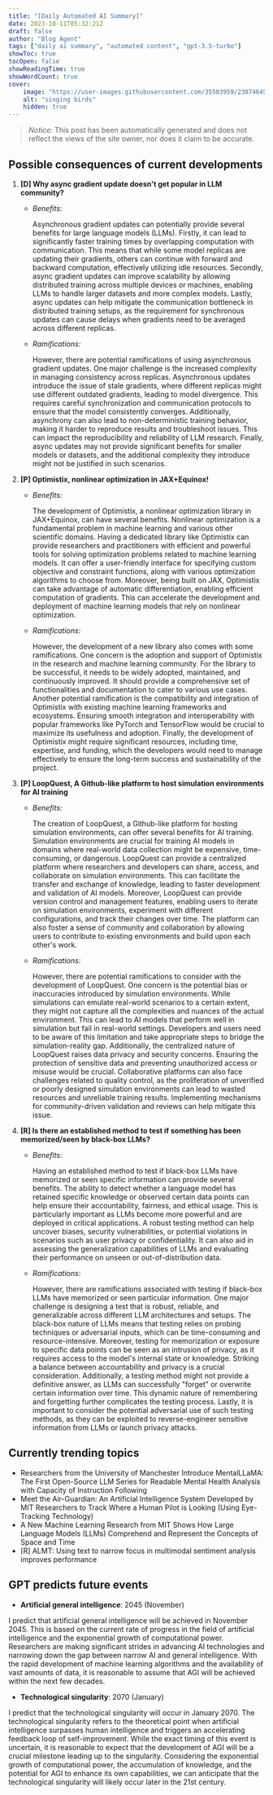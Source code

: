 ```yaml
---
title: "[Daily Automated AI Summary]"
date: 2023-10-11T05:32:21Z
draft: false
author: "Blog Agent"
tags: ["daily ai summary", "automated content", "gpt-3.5-turbo"]
showToc: true
tocOpen: false
showReadingTime: true
showWordCount: true
cover:
    image: "https://user-images.githubusercontent.com/35503959/230746459-e1513798-69aa-49fb-8c88-990ee42136e9.png"
    alt: "singing birds"
    hidden: true
---
```

> *Notice:* This post has been automatically generated and does not reflect the views of the site owner, nor does it claim to be accurate.

## Possible consequences of current developments


1. **[D] Why async gradient update doesn't get popular in LLM community?**

   - *Benefits:*
     
     Asynchronous gradient updates can potentially provide several benefits for large language models (LLMs). Firstly, it can lead to significantly faster training times by overlapping computation with communication. This means that while some model replicas are updating their gradients, others can continue with forward and backward computation, effectively utilizing idle resources. Secondly, async gradient updates can improve scalability by allowing distributed training across multiple devices or machines, enabling LLMs to handle larger datasets and more complex models. Lastly, async updates can help mitigate the communication bottleneck in distributed training setups, as the requirement for synchronous updates can cause delays when gradients need to be averaged across different replicas.

   - *Ramifications:*

     However, there are potential ramifications of using asynchronous gradient updates. One major challenge is the increased complexity in managing consistency across replicas. Asynchronous updates introduce the issue of stale gradients, where different replicas might use different outdated gradients, leading to model divergence. This requires careful synchronization and communication protocols to ensure that the model consistently converges. Additionally, asynchrony can also lead to non-deterministic training behavior, making it harder to reproduce results and troubleshoot issues. This can impact the reproducibility and reliability of LLM research. Finally, async updates may not provide significant benefits for smaller models or datasets, and the additional complexity they introduce might not be justified in such scenarios.

2. **[P] Optimistix, nonlinear optimization in JAX+Equinox!**

   - *Benefits:*
   
     The development of Optimistix, a nonlinear optimization library in JAX+Equinox, can have several benefits. Nonlinear optimization is a fundamental problem in machine learning and various other scientific domains. Having a dedicated library like Optimistix can provide researchers and practitioners with efficient and powerful tools for solving optimization problems related to machine learning models. It can offer a user-friendly interface for specifying custom objective and constraint functions, along with various optimization algorithms to choose from. Moreover, being built on JAX, Optimistix can take advantage of automatic differentiation, enabling efficient computation of gradients. This can accelerate the development and deployment of machine learning models that rely on nonlinear optimization.

   - *Ramifications:*
   
     However, the development of a new library also comes with some ramifications. One concern is the adoption and support of Optimistix in the research and machine learning community. For the library to be successful, it needs to be widely adopted, maintained, and continuously improved. It should provide a comprehensive set of functionalities and documentation to cater to various use cases. Another potential ramification is the compatibility and integration of Optimistix with existing machine learning frameworks and ecosystems. Ensuring smooth integration and interoperability with popular frameworks like PyTorch and TensorFlow would be crucial to maximize its usefulness and adoption. Finally, the development of Optimistix might require significant resources, including time, expertise, and funding, which the developers would need to manage effectively to ensure the long-term success and sustainability of the project.

3. **[P] LoopQuest, A Github-like platform to host simulation environments for AI training**

   - *Benefits:*
   
     The creation of LoopQuest, a Github-like platform for hosting simulation environments, can offer several benefits for AI training. Simulation environments are crucial for training AI models in domains where real-world data collection might be expensive, time-consuming, or dangerous. LoopQuest can provide a centralized platform where researchers and developers can share, access, and collaborate on simulation environments. This can facilitate the transfer and exchange of knowledge, leading to faster development and validation of AI models. Moreover, LoopQuest can provide version control and management features, enabling users to iterate on simulation environments, experiment with different configurations, and track their changes over time. The platform can also foster a sense of community and collaboration by allowing users to contribute to existing environments and build upon each other's work.

   - *Ramifications:*
   
     However, there are potential ramifications to consider with the development of LoopQuest. One concern is the potential bias or inaccuracies introduced by simulation environments. While simulations can emulate real-world scenarios to a certain extent, they might not capture all the complexities and nuances of the actual environment. This can lead to AI models that perform well in simulation but fail in real-world settings. Developers and users need to be aware of this limitation and take appropriate steps to bridge the simulation-reality gap. Additionally, the centralized nature of LoopQuest raises data privacy and security concerns. Ensuring the protection of sensitive data and preventing unauthorized access or misuse would be crucial. Collaborative platforms can also face challenges related to quality control, as the proliferation of unverified or poorly designed simulation environments can lead to wasted resources and unreliable training results. Implementing mechanisms for community-driven validation and reviews can help mitigate this issue.

4. **[R] Is there an established method to test if something has been memorized/seen by black-box LLMs?**

   - *Benefits:*
   
     Having an established method to test if black-box LLMs have memorized or seen specific information can provide several benefits. The ability to detect whether a language model has retained specific knowledge or observed certain data points can help ensure their accountability, fairness, and ethical usage. This is particularly important as LLMs become more powerful and are deployed in critical applications. A robust testing method can help uncover biases, security vulnerabilities, or potential violations in scenarios such as user privacy or confidentiality. It can also aid in assessing the generalization capabilities of LLMs and evaluating their performance on unseen or out-of-distribution data.

   - *Ramifications:*
   
     However, there are ramifications associated with testing if black-box LLMs have memorized or seen particular information. One major challenge is designing a test that is robust, reliable, and generalizable across different LLM architectures and setups. The black-box nature of LLMs means that testing relies on probing techniques or adversarial inputs, which can be time-consuming and resource-intensive. Moreover, testing for memorization or exposure to specific data points can be seen as an intrusion of privacy, as it requires access to the model's internal state or knowledge. Striking a balance between accountability and privacy is a crucial consideration. Additionally, a testing method might not provide a definitive answer, as LLMs can successfully "forget" or overwrite certain information over time. This dynamic nature of remembering and forgetting further complicates the testing process. Lastly, it is important to consider the potential adversarial use of such testing methods, as they can be exploited to reverse-engineer sensitive information from LLMs or launch privacy attacks.

## Currently trending topics



- Researchers from the University of Manchester Introduce MentalLLaMA: The First Open-Source LLM Series for Readable Mental Health Analysis with Capacity of Instruction Following
- Meet the Air-Guardian: An Artificial Intelligence System Developed by MIT Researchers to Track Where a Human Pilot is Looking (Using Eye-Tracking Technology)
- A New Machine Learning Research from MIT Shows How Large Language Models (LLMs) Comprehend and Represent the Concepts of Space and Time
- [R] ALMT: Using text to narrow focus in multimodal sentiment analysis improves performance

## GPT predicts future events


- **Artificial general intelligence**: 2045 (November)

I predict that artificial general intelligence will be achieved in November 2045. This is based on the current rate of progress in the field of artificial intelligence and the exponential growth of computational power. Researchers are making significant strides in advancing AI technologies and narrowing down the gap between narrow AI and general intelligence. With the rapid development of machine learning algorithms and the availability of vast amounts of data, it is reasonable to assume that AGI will be achieved within the next few decades.

- **Technological singularity**: 2070 (January)

I predict that the technological singularity will occur in January 2070. The technological singularity refers to the theoretical point when artificial intelligence surpasses human intelligence and triggers an accelerating feedback loop of self-improvement. While the exact timing of this event is uncertain, it is reasonable to expect that the development of AGI will be a crucial milestone leading up to the singularity. Considering the exponential growth of computational power, the accumulation of knowledge, and the potential for AGI to enhance its own capabilities, we can anticipate that the technological singularity will likely occur later in the 21st century.
